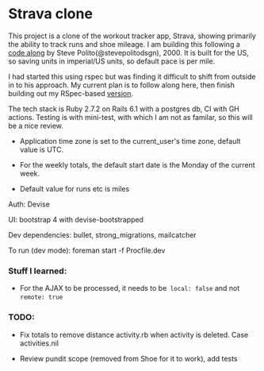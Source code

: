 # Strava clone

This project is a clone of the workout tracker app, Strava, showing primarily the ability to track runs and shoe mileage. I am building this following a [code along](https://www.railscodealong.com) by Steve Polito(@stevepolitodsgn), 2000. It is built for the US, so saving units in imperial/US units, so default pace is per mile.

I had started this using rspec but was finding it difficult to shift from outside in to his approach. My current plan is to follow along here, then finish building out my RSpec-based [version](../../../rails-stridecatcher).

The tech stack is Ruby 2.7.2 on Rails 6.1 with a postgres db, CI with GH actions. Testing is with mini-test, with which I am not as familar, so this will be a nice review.

   
- Application time zone is set to the current_user's time zone, default value is UTC.

- For the weekly totals, the default start date is the Monday of the current week.

- Default value for runs etc is miles

Auth: Devise

UI: bootstrap 4 with devise-bootstrapped

Dev dependencies: bullet, strong_migrations, mailcatcher

To run (dev mode): foreman start -f Procfile.dev

### Stuff I learned:
- For the AJAX to be processed, it needs to be` local: false` and not `remote: true`

### TODO:
- Fix totals to remove distance activity.rb when activity is deleted. Case activities.nil

- Review pundit scope (removed from Shoe for it to work), add tests